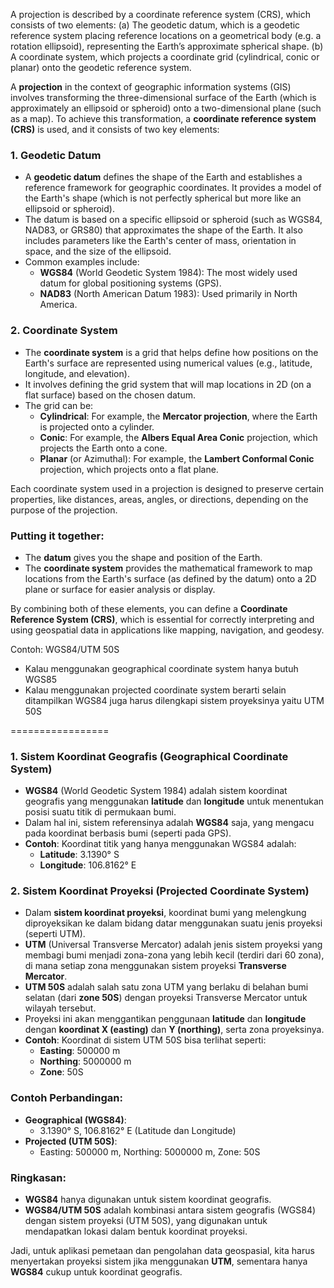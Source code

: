 A projection is described by a coordinate reference system (CRS), which consists of two elements: (a) The geodetic datum, which is a geodetic reference system placing reference locations on a geometrical body (e.g. a rotation ellipsoid), representing the Earth’s approximate spherical shape. (b) A coordinate system, which projects a coordinate grid (cylindrical, conic or planar) onto the geodetic reference system.

A **projection** in the context of geographic information systems (GIS) involves transforming the three-dimensional surface of the Earth (which is approximately an ellipsoid or spheroid) onto a two-dimensional plane (such as a map). To achieve this transformation, a **coordinate reference system (CRS)** is used, and it consists of two key elements:

### 1. **Geodetic Datum**

- A **geodetic datum** defines the shape of the Earth and establishes a reference framework for geographic coordinates. It provides a model of the Earth's shape (which is not perfectly spherical but more like an ellipsoid or spheroid).
- The datum is based on a specific ellipsoid or spheroid (such as WGS84, NAD83, or GRS80) that approximates the shape of the Earth. It also includes parameters like the Earth's center of mass, orientation in space, and the size of the ellipsoid.
- Common examples include:
    - **WGS84** (World Geodetic System 1984): The most widely used datum for global positioning systems (GPS).
    - **NAD83** (North American Datum 1983): Used primarily in North America.

### 2. **Coordinate System**

- The **coordinate system** is a grid that helps define how positions on the Earth's surface are represented using numerical values (e.g., latitude, longitude, and elevation).
- It involves defining the grid system that will map locations in 2D (on a flat surface) based on the chosen datum.
- The grid can be:
    - **Cylindrical**: For example, the **Mercator projection**, where the Earth is projected onto a cylinder.
    - **Conic**: For example, the **Albers Equal Area Conic** projection, which projects the Earth onto a cone.
    - **Planar** (or Azimuthal): For example, the **Lambert Conformal Conic** projection, which projects onto a flat plane.

Each coordinate system used in a projection is designed to preserve certain properties, like distances, areas, angles, or directions, depending on the purpose of the projection.

### Putting it together:

- The **datum** gives you the shape and position of the Earth.
- The **coordinate system** provides the mathematical framework to map locations from the Earth's surface (as defined by the datum) onto a 2D plane or surface for easier analysis or display.

By combining both of these elements, you can define a **Coordinate Reference System (CRS)**, which is essential for correctly interpreting and using geospatial data in applications like mapping, navigation, and geodesy.


Contoh: WGS84/UTM 50S
- Kalau menggunakan geographical coordinate system hanya butuh WGS85
- Kalau menggunakan projected coordinate system berarti selain ditampilkan WGS84 juga harus dilengkapi sistem proyeksinya yaitu UTM 50S

=================
### **1. Sistem Koordinat Geografis (Geographical Coordinate System)**

- **WGS84** (World Geodetic System 1984) adalah sistem koordinat geografis yang menggunakan **latitude** dan **longitude** untuk menentukan posisi suatu titik di permukaan bumi.
- Dalam hal ini, sistem referensinya adalah **WGS84** saja, yang mengacu pada koordinat berbasis bumi (seperti pada GPS).
- **Contoh**: Koordinat titik yang hanya menggunakan WGS84 adalah:
    - **Latitude**: 3.1390° S
    - **Longitude**: 106.8162° E

### **2. Sistem Koordinat Proyeksi (Projected Coordinate System)**

- Dalam **sistem koordinat proyeksi**, koordinat bumi yang melengkung diproyeksikan ke dalam bidang datar menggunakan suatu jenis proyeksi (seperti UTM).
- **UTM** (Universal Transverse Mercator) adalah jenis sistem proyeksi yang membagi bumi menjadi zona-zona yang lebih kecil (terdiri dari 60 zona), di mana setiap zona menggunakan sistem proyeksi **Transverse Mercator**.
- **UTM 50S** adalah salah satu zona UTM yang berlaku di belahan bumi selatan (dari **zone 50S**) dengan proyeksi Transverse Mercator untuk wilayah tersebut.
- Proyeksi ini akan menggantikan penggunaan **latitude** dan **longitude** dengan **koordinat X (easting)** dan **Y (northing)**, serta zona proyeksinya.
- **Contoh**: Koordinat di sistem UTM 50S bisa terlihat seperti:
    - **Easting**: 500000 m
    - **Northing**: 5000000 m
    - **Zone**: 50S

### **Contoh Perbandingan**:

- **Geographical (WGS84)**:
    - 3.1390° S, 106.8162° E (Latitude dan Longitude)
- **Projected (UTM 50S)**:
    - Easting: 500000 m, Northing: 5000000 m, Zone: 50S

### Ringkasan:

- **WGS84** hanya digunakan untuk sistem koordinat geografis.
- **WGS84/UTM 50S** adalah kombinasi antara sistem geografis (WGS84) dengan sistem proyeksi (UTM 50S), yang digunakan untuk mendapatkan lokasi dalam bentuk koordinat proyeksi.

Jadi, untuk aplikasi pemetaan dan pengolahan data geospasial, kita harus menyertakan proyeksi sistem jika menggunakan **UTM**, sementara hanya **WGS84** cukup untuk koordinat geografis.